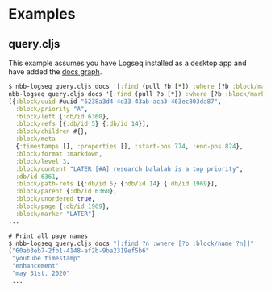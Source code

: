 # Examples

## query.cljs

This example assumes you have Logseq installed as a desktop app and have added
the [docs graph](https://github.com/logseq/docs).

```clojure
$ nbb-logseq query.cljs docs '[:find (pull ?b [*]) :where [?b :block/marker]]'
nbb-logseq query.cljs docs '[:find (pull ?b [*]) :where [?b :block/marker]]'
({:block/uuid #uuid "6238a3d4-4d33-43ab-aca3-463ec803da87",
  :block/priority "A",
  :block/left {:db/id 6360},
  :block/refs [{:db/id 5} {:db/id 14}],
  :block/children #{},
  :block/meta
  {:timestamps [], :properties [], :start-pos 774, :end-pos 824},
  :block/format :markdown,
  :block/level 3,
  :block/content "LATER [#A] research balalah is a top priority",
  :db/id 6361,
  :block/path-refs [{:db/id 5} {:db/id 14} {:db/id 1969}],
  :block/parent {:db/id 6360},
  :block/unordered true,
  :block/page {:db/id 1969},
  :block/marker "LATER"}
...

# Print all page names
$ nbb-logseq query.cljs docs "[:find ?n :where [?b :block/name ?n]]"
("60ab3eb7-2fb1-4148-af2b-9ba2319ef5b6"
 "youtube timestamp"
 "enhancement"
 "may 31st, 2020"
 ...
```
